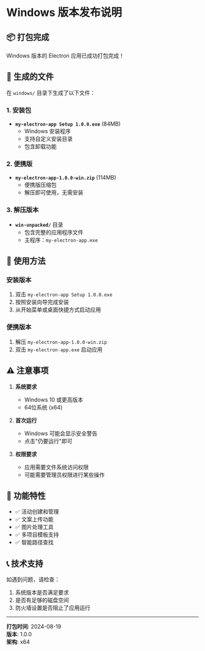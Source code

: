# Windows 版本发布说明

## 📦 打包完成

Windows 版本的 Electron 应用已成功打包完成！

## 📁 生成的文件

在 `windows/` 目录下生成了以下文件：

### 1. 安装包
- **`my-electron-app Setup 1.0.0.exe`** (84MB)
  - Windows 安装程序
  - 支持自定义安装目录
  - 包含卸载功能

### 2. 便携版
- **`my-electron-app-1.0.0-win.zip`** (114MB)
  - 便携版压缩包
  - 解压即可使用，无需安装

### 3. 解压版本
- **`win-unpacked/`** 目录
  - 包含完整的应用程序文件
  - 主程序：`my-electron-app.exe`

## 🚀 使用方法

### 安装版本
1. 双击 `my-electron-app Setup 1.0.0.exe`
2. 按照安装向导完成安装
3. 从开始菜单或桌面快捷方式启动应用

### 便携版本
1. 解压 `my-electron-app-1.0.0-win.zip`
2. 双击 `my-electron-app.exe` 启动应用

## ⚠️ 注意事项

1. **系统要求**
   - Windows 10 或更高版本
   - 64位系统 (x64)

2. **首次运行**
   - Windows 可能会显示安全警告
   - 点击"仍要运行"即可

3. **权限要求**
   - 应用需要文件系统访问权限
   - 可能需要管理员权限进行某些操作

## 🔧 功能特性

- ✅ 活动创建和管理
- ✅ 文案上传功能
- ✅ 图片处理工具
- ✅ 多项目模板支持
- ✅ 智能路径查找

## 📞 技术支持

如遇到问题，请检查：
1. 系统版本是否满足要求
2. 是否有足够的磁盘空间
3. 防火墙设置是否阻止了应用运行

---

**打包时间**: 2024-08-19  
**版本**: 1.0.0  
**架构**: x64
